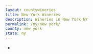 ```yaml
---
layout: countywineries
title: New York Wineries
description: Wineries in New York NY
permalink: /ny/new york/
county: new york
state: ny
---
```

-
